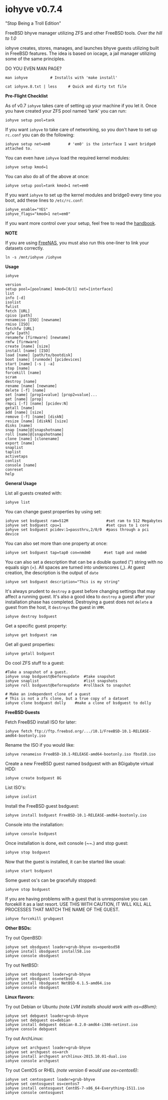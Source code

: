 # iohyve v0.7.4
"Stop Being a Troll Edition"

FreeBSD bhyve manager utilizing ZFS and other FreeBSD tools.
*Over the hill to 1.0*

iohyve creates, stores, manages, and launches bhyve guests utilizing built in FreeBSD features.
The idea is based on iocage, a jail manager utilizing some of the same principles.


DO YOU EVEN MAN PAGE?
````
man iohyve			# Installs with 'make install'

cat iohyve.8.txt | less		# Quick and dirty txt file
````

**Pre-Flight Checklist**

As of v0.7 `iohyve` takes care of setting up your machine if you let it.
Once you have created your ZFS pool named 'tank' you can run:
````
iohyve setup pool=tank
````
If you want `iohyve` to take care of networking, so you don't have to set up `rc.conf` you can do the following:
````
iohyve setup net=em0		# 'em0' is the interface I want bridge0 attached to.
````
You can even have `iohyve` load the required kernel modules:
````
iohyve setup kmod=1
````
You can also do all of the above at once:
````
iohyve setup pool=tank kmod=1 net=em0
````
If you want `iohyve` to set up the kernel modules and bridge0 every time you boot, add these lines to `/etc/rc.conf`:
````
iohyve_enable="YES"
iohyve_flags="kmod=1 net=em0"
````
If you want more control over your setup, feel free to read the [handbook](https://www.freebsd.org/doc/en/books/handbook/virtualization-host-bhyve.html).

**NOTE**

If you are using [FreeNAS](http://doc.freenas.org/9.10/freenas_jails.html#using-iohyve), you must also run this one-liner to link your datasets correctly.
```
ln -s /mnt/iohyve /iohyve
```

**Usage**

```
iohyve  

version
setup pool=[poolname] kmod=[0/1] net=[interface]
list
info [-d]
isolist
fwlist
fetch [URL]
cpiso [path]
renameiso [ISO] [newname]
rmiso [ISO]
fetchfw [URL]
cpfw [path]
renamefw [firmware] [newname]
rmfw [firmware]
create [name] [size]
install [name] [ISO]
load [name] [path/to/bootdisk]
boot [name] [runmode] [pcidevices]
start [name] [-s | -a]
stop [name]
forcekill [name]
scram
destroy [name]
rename [name] [newname]
delete [-f] [name]
set [name] [prop1=value] [prop2=value]...
get [name] [prop]
rmpci [-f] [name] [pcidev:N]
getall [name]
add [name] [size]
remove [-f] [name] [diskN]
resize [name] [diskN] [size]
disks [name]
snap [name]@[snapshotname]
roll [name]@[snapshotname]
clone [name] [clonename]
export [name]
snaplist
taplist
activetaps
conlist
console [name]
conreset
help
```

**General Usage**

List all guests created with:

    iohyve list

You can change guest properties by using set:

    iohyve set bsdguest ram=512M                 #set ram to 512 Megabytes
    iohyve set bsdguest cpu=1                    #set cpus to 1 core
    iohyve set bsdguest pcidev:1=passthru,2/0/0  #pass through a pci device

You can also set more than one property at once:
```
iohyve set bsdguest tap=tap0 con=nmdm0		#set tap0 and nmdm0
```
You can also set a description that can be a double quoted (") string with no equals sign (=).
All spaces are turned into underscores (_). At guest creation, the description is the output of `date`
````
iohyve set bsdguest description="This is my string"
````
It's always prudent to `destroy` a guest before changing settings that may affect a running guest.
It's also a good idea to `destroy` a guest after your installation phase has completed. 
Destroying a guest does not `delete` a guest from the host, it `destroys` the guest in `VMM`.
```
iohyve destroy bsdguest
```

Get a specific guest property:

    iohyve get bsdguest ram

Get all guest properties:

    iohyve getall bsdguest

Do cool ZFS stuff to a guest:
````
#Take a snapshot of a guest.
iohyve snap bsdguest@beforeupdate  #take snapshot
iohyve snaplist                    #list snapshots
iohyve roll bsdguest@beforeupdate  #rollback to snapshot

# Make an independent clone of a guest
# This is not a zfs clone, but a true copy of a dataset
iohyve clone bsdguest dolly	   #make a clone of bsdguest to dolly
````
**FreeBSD Guests**

Fetch FreeBSD install ISO for later:

    iohyve fetch ftp://ftp.freebsd.org/.../10.1/FreeBSD-10.1-RELEASE-amd64-bootonly.iso

Rename the ISO if you would like:

    iohyve renameiso FreeBSD-10.1-RELEASE-amd64-bootonly.iso fbsd10.iso

Create a new FreeBSD guest named bsdguest with an 8Gigabyte virtual HDD:

    iohyve create bsdguest 8G

List ISO's:

    iohyve isolist

Install the FreeBSD guest bsdguest:

    iohyve install bsdguest FreeBSD-10.1-RELEASE-amd64-bootonly.iso

Console into the installation:

    iohyve console bsdguest

Once installation is done, exit console (~~.) and stop guest:

    iohyve stop bsdguest

Now that the guest is installed, it can be started like usual:

    iohyve start bsdguest

Some guest os's can be gracefully stopped:

    iohyve stop bsdguest

If you are having problems with a guest that is unresponsive you can forcekill it as a last resort.
USE THIS WITH CAUTION, IT WILL KILL ALL PROCESSES THAT MATCH THE NAME OF THE GUEST. 
```
iohyve forcekill grubguest
```
**Other BSDs:**

Try out OpenBSD:
````
iohyve set obsdguest loader=grub-bhyve os=openbsd58
iohyve install obsdguest install58.iso
iohyve console obsdguest
````
Try out NetBSD:
````
iohyve set nbsdguest loader=grub-bhyve
iohyve set nbsdguest os=netbsd
iohyve install nbsdguest NetBSD-6.1.5-amd64.iso
iohyve console nbsdguest
````
**Linux flavors:**

Try out Debian or Ubuntu _(note LVM installs should work with os=d8lvm)_:
````
iohyve set debguest loader=grub-bhyve
iohyve set debguest os=debian
iohyve install debguest debian-8.2.0-amd64-i386-netinst.iso
iohyve console debguest
````
Try out ArchLinux:
````
iohyve set archguest loader=grub-bhyve
iohyve set archguest os=arch
iohyve install archguest archlinux-2015.10.01-dual.iso
iohyve console archguest
````
Try out CentOS or RHEL _(note version 6 would use os=centos6)_:
````
iohyve set centosguest loader=grub-bhyve
iohyve set centosguest os=centos7
iohyve install centosguest CentOS-7-x86_64-Everything-1511.iso
iohyve console centosguest
````
